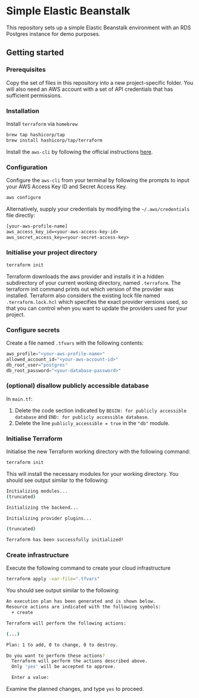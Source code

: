 # Simple Elastic Beanstalk

This repository sets up a simple Elastic Beanstalk environment with an RDS Postgres instance for demo purposes.

## Getting started

### Prerequisites

Copy the set of files in this repository into a new project-specific folder. You will also need an AWS account with a set of API credentials that has sufficient permissions.

### Installation

Install `terraform` via `homebrew`

```zsh
brew tap hashicorp/tap
brew install hashicorp/tap/terraform
```

Install the `aws-cli` by following the official instructions [here](https://docs.aws.amazon.com/cli/latest/userguide/getting-started-install.html).

### Configuration

Configure the `aws-cli` from your terminal by following the prompts to input your AWS Access Key ID and Secret Access Key.

```zsh
aws configure
```

Alternatively, supply your credentials by modifying the `~/.aws/credentials` file directly:

```txt
[your-aws-profile-name]
aws_access_key_id=<your-aws-access-key-id>
aws_secret_access_key=<your-secret-access-key>
```

### Initialise your project directory

```zsh
terraform init
```

Terraform downloads the aws provider and installs it in a hidden subdirectory of your current working directory, named `.terraform`. The terraform init command prints out which version of the provider was installed. Terraform also considers the existing lock file named `.terraform.lock.hcl` which specifies the exact provider versions used, so that you can control when you want to update the providers used for your project.

### Configure secrets

Create a file named `.tfvars` with the following contents:

```.tfvars
aws_profile="<your-aws-profile-name>"
allowed_account_id="<your-aws-account-id>"
db_root_user="postgres"
db_root_password="<your-database-password>"
```

### (optional) disallow publicly accessible database

In `main.tf`:

1. Delete the code section indicated by `BEGIN: for publicly accessible database` and `END: for publicly accessible database`.
2. Delete the line `publicly_accessible = true` in the `"db"` module.

### Initialise Terraform

Initialise the new Terraform working directory with the following command:

```zsh
terraform init
```

This will install the necessary modules for your working directory. You should see output similar to the following:

```zsh
Initializing modules...
(truncated)

Initializing the backend...

Initializing provider plugins...

(truncated)

Terraform has been successfully initialized!
```

### Create infrastructure

Execute the following command to create your cloud infrastructure

```zsh
terraform apply -var-file=".tfvars"
```

You should see output similar to the following:

```zsh
An execution plan has been generated and is shown below.
Resource actions are indicated with the following symbols:
  + create

Terraform will perform the following actions:

(...)

Plan: 1 to add, 0 to change, 0 to destroy.

Do you want to perform these actions?
  Terraform will perform the actions described above.
  Only 'yes' will be accepted to approve.

  Enter a value:
```

Examine the planned changes, and type `yes` to proceed.
